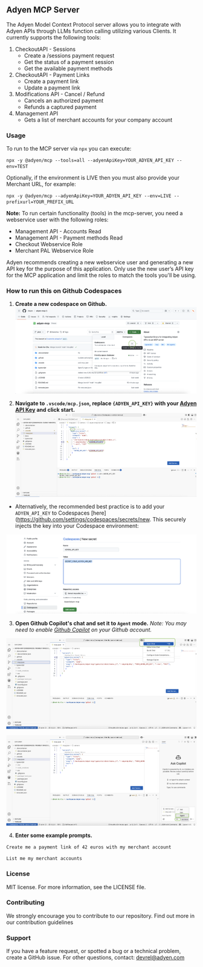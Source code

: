 ## Adyen MCP Server

The Adyen Model Context Protocol server allows you to integrate with Adyen APIs through LLMs function calling utilizing various Clients. It currently supports the following tools:

1. CheckoutAPI - Sessions
   - Create a /sessions payment request
   - Get the status of a payment session
   - Get the available payment methods
2. CheckoutAPI - Payment Links
   - Create a payment link
   - Update a payment link
3. Modifications API - Cancel / Refund 
   - Cancels an authorized payment
   - Refunds a captured payment
4. Management API
   - Gets a list of merchant accounts for your company account


### Usage
To run to the MCP server via `npx` you can execute:

```
npx -y @adyen/mcp --tools=all --adyenApiKey=YOUR_ADYEN_API_KEY --env=TEST
```

Optionally, if the environment is LIVE then you must also provide your Merchant URL, for example:

```
npx -y @adyen/mcp --adyenApiKey=YOUR_ADYEN_API_KEY --env=LIVE --prefixurl=YOUR_PREFIX_URL
```

**Note:** To run certain functionality (tools) in the mcp-server, you need a webservice user with the following roles: 
* Management API - Accounts Read
* Management API - Payment methods Read
* Checkout Webservice Role
* Merchant PAL Webservice Role

Adyen recommends creating a new webservice user and generating a new API key for the purpose of this application.
Only use the new user’s API key for the MCP application and limit the roles to match the tools you'll be using. 


### How to run this on Github Codespaces
1. **Create a new codespace on Github.**
![](docs/images/0.png)

2. **Navigate to `.vscode/mcp.json`, replace `{ADYEN_API_KEY}` with your [Adyen API Key](https://docs.adyen.com/development-resources/api-credentials/#generate-api-key) and click start.**
![](docs/images/1.png)


* Alternatively, the recommended best practice is to add your `ADYEN_API_KEY` to Codespaces [here](https://github.com/settings/codespaces/secrets/new. This securely injects the key into your Codespace environment:

![](docs/images/codespaces-secret.png)



3. **Open Github Copilot's chat and set it to `Agent` mode.**
_Note: You may need to enable [Github Copilot](https://github.com/copilot) on your Github account._

![](docs/images/3.png)

![](docs/images/4.png)


4. **Enter some example prompts.**
```
Create me a payment link of 42 euros with my merchant account
```

```
List me my merchant accounts
```


### License
MIT license. For more information, see the LICENSE file.


### Contributing
We strongly encourage you to contribute to our repository. Find out more in our contribution guidelines


### Support
If you have a feature request, or spotted a bug or a technical problem, create a GitHub issue. For other questions, contact: devrel@adyen.com
